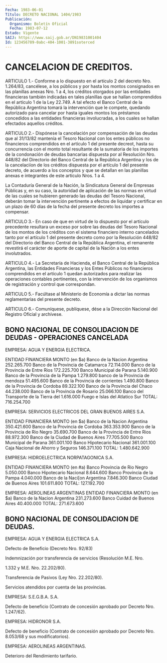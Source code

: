 ```yaml
---
Fecha: 1983-06-01
Título: DECRETO NACIONAL 1404/1983
Publicación:
  Organismo: Boletín Oficial
  Fecha: 1983-07-12
Estado: Vigente
SAIJ: https://www.saij.gob.ar/DN19831001404
Id: 123456789-0abc-404-1001-3891soterced
---
```

# CANCELACION DE CREDITOS.

<a id="1"></a>
ARTICULO  1.-  Conforme a lo dispuesto en el artículo 2 del decreto Nro. 1.264/83, cancélese, a  los  públicos  y  por hasta los montos consignados  en  las  planillas  anexas  Nro. 1 a 4,  los  créditos otorgados por las entidades financieras también  indicadas en tales planillas que se hallan comprendidos en el artículo  1 de la Ley 22.749. A tal efecto el Banco Central de  la  República Argentina tomará la  intervención  que le compete, quedando autorizado para cancelar por hasta iguales montos  los  préstamos concedidos a las entidades financieras  involucradas,  a  los    cuales  se  hallan efectados aquellos créditos.

<a id="2"></a>
ARTICULO  2.-  Dispónese  la  cancelación  por  compensación de las deudas que al 31/13/82 mantenía el Tesoro Nacional  con  los  entes públicos  no financieros comprendidos en el artículo 1 del presente decreot, hasta  su concurrencia con el monto total resultante de la sumatoria de los  importes  de  la  condonación de deudas bancarias dispuesta por al Resolución Nro. 448/82  del  Directorio  del Banco Central de la República Argentina y los de la cancelaciíon  de  los créditos  dispuesta  por  el  artículo  1  del presente decreto, de acuerdo a los conceptos y que se detallan en  las  planillas anexas e integrantes de este artículo Nros. 1 a 4.

La  Contaduría  General  de  la  Nación, la Sindicatura General  de Empresas Públicas y, en su caso, la  autoridad de aplicación de las normas en virtud de las cuales se hubieren  generado las deudas del Tesoro  Nacional,  deberán  tomar  la  intervención   pertinente  a efectos  de  liquidar  y  certificar en un plazo de 60 días  de  la fecha del presente decreto los importes a compensar.

<a id="3"></a>
ARTICULO  3.-  En  caso  de  que  en  virtud de lo dispuesto por el artículo precedente resultara un exceso  por  sobre  las deudas del Tesoro  Nacional  de  los  montos  de  los  créditos con el sistema financiero interno cancelados tanto por el artículo  1 del presente decreto  como  por  la  Resolución 448/82 del Directorio del  Banco Central  de  la  República Argentina,  el  remanente  revestirá  el carácter de aporte de capital de la Nación a los entes involutrados.

<a id="4"></a>
ARTICULO  4.-  La  Secretaría  de  Hacienda, el Banco Central de la República  Argentina,  las  Entidades  Financieras    y  los  Entes Públicos  no  financieros  comprendidos  en  el  artículo  1 quedan autorizados  para  realizar  las operaciones contables pertinentes, con la intervención de los organismos  de  registración  y  control que correspondan.

<a id="5"></a>
ARTICULO  5.-  Facúltase  al  Ministerio  de  Economía a dictar las normas reglamentarias del presente decreto.

<a id="6"></a>
ARTICULO  6.- Comuníquese, publíquese, dése a la Dirección Nacional del Registro Oficial y archívese.

## BONO  NACIONAL  DE  CONSOLIDACION DE DEUDAS - OPERACIONES CANCELADA

<a id="1"></a>
EMPRESA: AGUA Y ENERGIA ELECTRICA.

 ENTIDAD FINANCIERA                           MONTO                                              (en $a)  Banco de la Nacion Argentina               252.265.700  Banco de la Provincia de Catamarca          72.114.000  Banco de la Provincia de Entre Rios        172.225.700  Banco Municipal de Parana                    5.140.900  Banco de la Provincia de la Pampa            1.279.800  banco de la Provincia de mendoza            51.495.600  Banco de la Provincia de corrientes          1.490.800  Banco de la Provincia de Cordoba            89.322.100  Banco de la Provincia del Chaco             44.238.000  Banco de la Provincia de Rosario            25.066.100  Banco del Transporte de la Tierra del        1.616.000  Fuego e Islas del Atlatico Sur                              TOTAL:        716.254.700

<a id="2"></a>
EMPRESA: SERVICIOS ELECTRICOS DEL GRAN BUENOS AIRES S.A.

 ENTIDAD FINANCIERA                               MONTO                                                  (en $a)  Banco de la Nacion Argentina                350.421.600  Banco de la Provincia de Cordoba            363.353.900  Banco de la Provincia de Rio Negro           35.690.700  Banco de la Provincia de Entre Rios          88.972.300  Banco de la Ciudad de Buenos Aires           77.705.500  Banco Municipal de Parana                   361.001.100  Banco Hipotecario Nacional                  361.001.100  Caja Nacional de Ahorro y Seguros           146.371.100                                  TOTAL:    1.480.642.900

<a id="3"></a>
EMPRESA: HIDROELECTRICA NORPATAGONICA S.A.

 ENTIDAD FINANCIERA                             MONTO                                               (en #a)  Banco Provincia de Rio Negro                 5.050.000  Banco Hipotecario Nacional                   8.644.600  Banco Provincia de la Pampa                  4.040.000  Banco de la Naci[on Argentina                7.846.300  Banco Ciudad de Buenos Aires               101.611.800                              TOTAL:        127.192.700

<a id="4"></a>
EMPRESA: AEROLINEAS ARGENTINAS  ENTIDAD FINANCIERA                               MONTO                                                  (en $a)  Banco de la Nacion Argentina               231.273.600  Banco Cuidad de Buenos Aires                40.400.000                           TOTAL:           271.673.600

## BONO NACIONAL DE CONSOLIDACION DE DEUDAS.

<a id="1"></a>
EMPRESA: AGUA Y ENERGIA ELECTRICA S.A.

Defecto de Beneficio (Decreto Nro. 92/83)

Indemnización  por transferencia de servicios (Resolución M.E. Nro.

1.332 y M.E. Nro. 22.202/80).

Transferencia de Pasivos (Ley Nro. 22.202/80).

Servicios atendidos por cuenta de las provincias.

<a id="2"></a>
EMPRESA: S.E.G.B.A. S.A.

Defecto  de  beneficio  (Contrato de concesión aprobado por Decreto Nro. 1.247/62).

<a id="3"></a>
EMPRESA: HIDRONOR S.A.

Defecto  de  beneficio  (Contrato de concesión aprobado por Decreto Nro. 8.053/68 y sus modificatorios).

<a id="4"></a>
EMPRESA: AEROLINEAS ARGENTINAS.

Deterioro del Rendimiento tarifario.